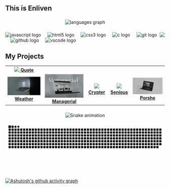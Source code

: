 <h2 align="left" style="font-family: "DM Serif Display", serif;">This is Enliven</h2>

###

<div align="center">
  <img src="https://github-readme-stats.vercel.app/api/top-langs?username=ashishnegi777&locale=en&hide_title=false&layout=compact&card_width=320&langs_count=5&theme=github_dark&hide_border=true" height="150" alt="languages graph"  />
</div>

###

<img align="right" height="100" src="https://media4.giphy.com/media/v1.Y2lkPTc5MGI3NjExcmdiOXE4b2Y0aGExMjNnZmRwaGRmb2t1Mmt3NGlsNGdwa3N6dzRyMSZlcD12MV9pbnRlcm5hbF9naWZfYnlfaWQmY3Q9Zw/lPWg6alOSG3DlsBNnC/giphy.gif"  />

###

<div align="left">
  <img src="https://skillicons.dev/icons?i=js" height="30" alt="javascript logo"  />
  <img width="12" />
  <img src="https://skillicons.dev/icons?i=html" height="30" alt="html5 logo"  />
  <img width="12" />
  <img src="https://skillicons.dev/icons?i=css" height="30" alt="css3 logo"  />
  <img width="12" />
  <img src="https://skillicons.dev/icons?i=c" height="30" alt="c logo"  />
  <img width="12" />
  <img src="https://skillicons.dev/icons?i=git" height="30" alt="git logo"  />
  <img width="12" />
  <img src="https://skillicons.dev/icons?i=github" height="30" alt="github logo"  />
  <img width="12" />
  <img src="https://skillicons.dev/icons?i=vscode" height="30" alt="vscode logo"  />
</div>



## My Projects

<table>
   <td align="center">
      <a href="https://ashishnegi777.github.io/Quote-Generator/" target="_blank" rel="noopener noreferrer">
        <img src="img/quotesGenCy.png" width="300px" />
         <strong>Quote</strong>
      </a>
    </td>

  <tr>
  <td align="center">
      <a href="https://ashishnegi777.github.io/Weather-forecast/" target="_blank" rel="noopener noreferrer">
        <img src="img/weather.png" width="300px" />
         <strong>Weather</strong>
      </a>
    </td>
  
  <td align="center">
      <a href="https://ashishnegi777.github.io/Managerial/" target="_blank" rel="noopener noreferrer">
        <img src="img/mangerial.jpg" width="300px" />
         <strong>Managerial</strong>
      </a>
    </td>

  <td align="center">
      <a href="https://ashishnegi777.github.io/crypter/" target="_blank" rel="noopener noreferrer">
        <img src="img/crypter.png" width="300px" />
         <strong>Crypter</strong>
      </a>
    </td>

   <td align="center">
      <a href="https://ashishnegi777.github.io/Sniuous/" target="_blank" rel="noopener noreferrer">
        <img src="img/senious.png" width="300px" />
         <strong>Senious</strong>
      </a>
    </td>

  <td align="center">
      <a href="https://ashishnegi777.github.io/Porsche.Parallax./" target="_blank" rel="noopener noreferrer">
        <img src="img/Porshe.png" width="300px" />
         <strong>Porshe</strong>
      </a>
    </td>

    
  </tr>
</table>

###

<div align="center">
<img src="https://raw.githubusercontent.com/ashishnegi777/ashishnegi777/output/snake.svg" alt="Snake animation" />
</div>

![snake gif](https://github.com/ashishnegi777/ashishnegi777/blob/output/github-snake-dark.svg)
###

<br clear="both">


###
[![Ashutosh's github activity graph](https://github-readme-activity-graph.vercel.app/graph?username=ashishnegi777&bg_color=000000&color=d5c8d4&line=ffffff&point=e15151&area=true&hide_border=true)](https://github.com/ashutosh00710/github-readme-activity-graph)

